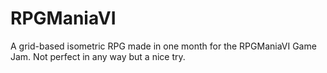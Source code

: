 # RPGManiaVI
A grid-based isometric RPG made in one month for the RPGManiaVI Game Jam. Not perfect in any way but a nice try.
